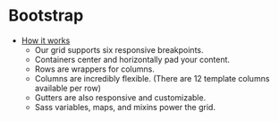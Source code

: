 # Bootstrap

- [How it works](https://getbootstrap.com/docs/5.0/layout/grid/#how-it-works)
  - Our grid supports six responsive breakpoints.
  - Containers center and horizontally pad your content.
  - Rows are wrappers for columns.
  - Columns are incredibly flexible. (There are 12 template columns available per row)
  - Gutters are also responsive and customizable.
  - Sass variables, maps, and mixins power the grid.
